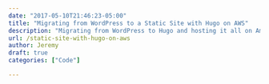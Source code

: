 ```yaml
---
date: "2017-05-10T21:46:23-05:00"
title: "Migrating from WordPress to a Static Site with Hugo on AWS"
description: "Migrating from WordPress to Hugo and hosting it all on Amazon Web Services"
url: /static-site-with-hugo-on-aws
author: Jeremy
draft: true
categories: ["Code"]

---
```


